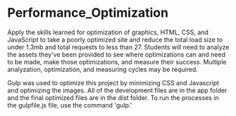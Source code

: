# Performance_Optimization
Apply the skills learned for optimization of graphics, HTML, CSS, and JavaScript to take a poorly optimized site and reduce the total load size to under 1.3mb and total requests to less than 27. Students will need to analyze the assets they've been provided to see where optimizations can and need to be made, make those optimizations, and measure their success. Multiple analyzation, optimization, and measuring cycles may be required.

Gulp was used to optimize this project by minimizing CSS and Javascript and optimizing the images. All of the development files are in the app folder and the final optimized files are in the dist folder. To run the processes in the gulpfile.js file, use the command 'gulp.'
